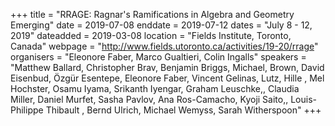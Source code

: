 +++
title = "RRAGE: Ragnar's Ramifications in Algebra and Geometry Emerging"
date = 2019-07-08
enddate = 2019-07-12
dates = "July 8 - 12, 2019"
dateadded = 2019-03-08
location = "Fields Institute, Toronto, Canada"
webpage = "http://www.fields.utoronto.ca/activities/19-20/rrage"
organisers = "Eleonore Faber, Marco Gualtieri, Colin Ingalls"
speakers = "Matthew Ballard, Christopher Brav, Benjamin Briggs, Michael, Brown, David Eisenbud, Özgür Esentepe, Eleonore Faber, Vincent Gelinas, Lutz, Hille , Mel Hochster, Osamu Iyama, Srikanth Iyengar, Graham Leuschke,, Claudia Miller, Daniel Murfet, Sasha Pavlov, Ana Ros-Camacho, Kyoji Saito,, Louis-Philippe Thibault , Bernd Ulrich, Michael Wemyss, Sarah Witherspoon"
+++
